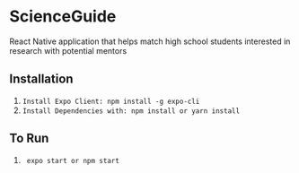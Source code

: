 # ScienceGuide
React Native application that helps match high school students interested in research with potential mentors
 
## Installation
1. ``` Install Expo Client: npm install -g expo-cli ```
2. ``` Install Dependencies with: npm install or yarn install ```

## To Run
1. ``` expo start or npm start```


